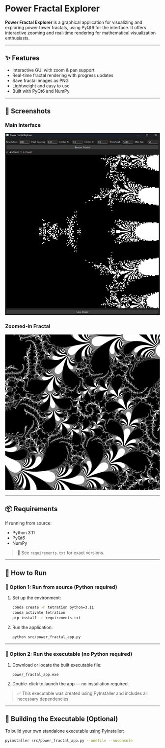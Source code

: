 # Power Fractal Explorer

**Power Fractal Explorer** is a graphical application for visualizing and exploring power tower fractals, using PyQt6 for the interface. It offers interactive zooming and real-time rendering for mathematical visualization enthusiasts.

---

## ✨ Features

- Interactive GUI with zoom & pan support  
- Real-time fractal rendering with progress updates  
- Save fractal images as PNG  
- Lightweight and easy to use  
- Built with PyQt6 and NumPy

---

## 📸 Screenshots

### Main Interface
![Main UI](example/ui_image.png)

### Zoomed-in Fractal
![Zoomed Fractal](example/fractal_snapshot.png)

---

## 📦 Requirements

If running from source:

- Python 3.11  
- PyQt6  
- NumPy  

> 📄 See `requirements.txt` for exact versions.

---

## 🚀 How to Run

### 🔧 Option 1: Run from source (Python required)

1. Set up the environment:

    ```bash
    conda create -n tetration python=3.11
    conda activate tetration
    pip install -r requirements.txt
    ```

2. Run the application:

    ```bash
    python src/power_fractal_app.py
    ```

---

### 🧊 Option 2: Run the executable (no Python required)

1. Download or locate the built executable file:

    ```
    power_fractal_app.exe
    ```

2. Double-click to launch the app — no installation required.

> ✅ This executable was created using PyInstaller and includes all necessary dependencies.

---

## 🔧 Building the Executable (Optional)

To build your own standalone executable using PyInstaller:

```bash
pyinstaller src/power_fractal_app.py --onefile --noconsole
